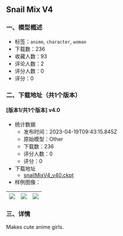 ## Snail Mix V4
### 一、模型概述

- 标签：`anime`, `character`, `woman`
- 下载数：236
- 收藏人数：93
- 评论人数：2
- 评分人数：0
- 评分：0

### 二、下载地址（共1个版本）

#### [版本1/共1个版本] v4.0

- 统计数据
  - 发布时间：2023-04-19T09:43:15.845Z
  - 原始模型：Other
  - 下载数：236
  - 评分人数：0
  - 评分：0
- 下载地址
  - [snailMixV4_v40.ckpt](https://civitai.com/api/download/models/49739)
- 样例图像：

| <img src="https://image.civitai.com/xG1nkqKTMzGDvpLrqFT7WA/72d4f55e-d806-4448-79be-02390f567b00/width=450/534789.jpeg" /> | <img src="https://image.civitai.com/xG1nkqKTMzGDvpLrqFT7WA/f3083787-d28f-48cb-df06-290a07ce3b00/width=450/534788.jpeg" /> | <img src="https://image.civitai.com/xG1nkqKTMzGDvpLrqFT7WA/9c49800d-e5cc-4de4-9629-bec13bc52400/width=450/534852.jpeg" /> |
| ---- | ---- | ---- |


### 三、详情
<p>Makes cute anime girls.</p>